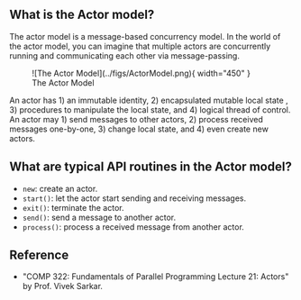 ## What is the Actor model?
 
The actor model is a message-based concurrency model. In the world of the actor model, you can imagine that multiple actors are concurrently running and communicating each other via message-passing. 

<figure markdown>
  ![The Actor Model](../figs/ActorModel.png){ width="450" }
  <figcaption>The Actor Model</figcaption>
</figure>

An actor has 1) an immutable identity, 2) encapsulated mutable local state , 3) procedures to manipulate the local state, and 4) logical thread of control. An actor may 1) send messages to other actors, 2) process received messages one-by-one, 3) change local state, and 4) even create new actors.

## What are typical API routines in the Actor model?

- `new`: create an actor.
- `start()`: let the actor start sending and receiving messages.
- `exit()`: terminate the actor.
- `send()`: send a message to another actor.
- `process()`: process a received message from another actor.

## Reference

- "COMP 322: Fundamentals of Parallel Programming Lecture 21: Actors" by Prof. Vivek Sarkar.

